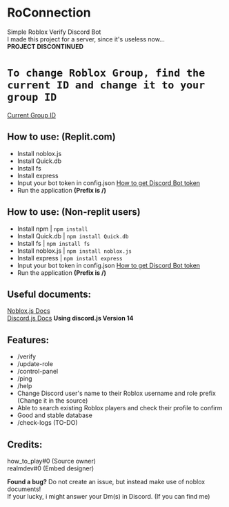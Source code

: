 # RoConnection
Simple Roblox Verify Discord Bot<br>
I made this project for a server, since it's useless now...<br>
**PROJECT DISCONTINUED**

# `To change Roblox Group, find the current ID and change it to your group ID`
[Current Group ID](https://github.com/HTPGTDev/RoConnection/blob/main/index.js#L206)

## How to use: (Replit.com)
- Install noblox.js
- Install Quick.db
- Install fs
- Install express
- Input your bot token in config.json [How to get Discord Bot token](https://discord.com/developers/docs/intro)
- Run the application
  **(Prefix is /)**

## How to use: (Non-replit users)
- Install npm | `npm install`
- Install Quick.db | `npm install Quick.db`
- Install fs | `npm install fs`
- Install noblox.js | `npm install noblox.js`
- Install express | `npm install express`
- Input your bot token in config.json [How to get Discord Bot token](https://discord.com/developers/docs/intro)
- Run the application
  **(Prefix is /)**

## Useful documents:
[Noblox.js Docs](https://noblox.js.org/)<br>
[Discord.js Docs](https://discord.js.org/) **Using discord.js Version 14**

## Features:
- /verify
- /update-role
- /control-panel
- /ping
- /help
- Change Discord user's name to their Roblox username and role prefix (Change it in the source)
- Able to search existing Roblox players and check their profile to confirm
- Good and stable database
- /check-logs (TO-DO)

## Credits:
how_to_play#0 (Source owner) <br>
realmdev#0 (Embed designer)

**Found a bug?**
Do not create an issue, but instead make use of noblox documents! <br>
If your lucky, i might answer your Dm(s) in Discord. (If you can find me)
